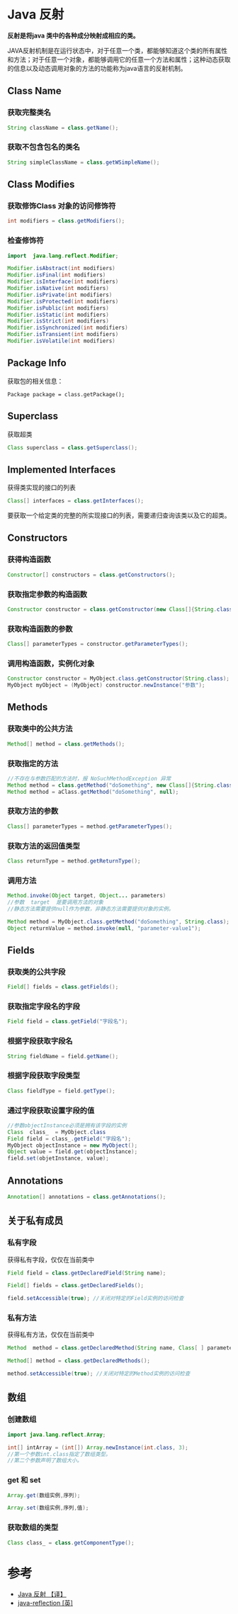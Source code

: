 # Java 反射

**反射是将java 类中的各种成分映射成相应的类。**

JAVA反射机制是在运行状态中，对于任意一个类，都能够知道这个类的所有属性和方法；对于任意一个对象，都能够调用它的任意一个方法和属性；这种动态获取的信息以及动态调用对象的方法的功能称为java语言的反射机制。

## Class Name
### 获取完整类名
```java
String className = class.getName();
```
### 获取不包含包名的类名
```java
String simpleClassName = class.getWSimpleName();
```

## Class Modifies
### 获取修饰Class 对象的访问修饰符

```java
int modifiers = class.getModifiers();
```
### 检查修饰符
```java
import  java.lang.reflect.Modifier;

Modifier.isAbstract(int modifiers)
Modifier.isFinal(int modifiers)
Modifier.isInterface(int modifiers)
Modifier.isNative(int modifiers)
Modifier.isPrivate(int modifiers)
Modifier.isProtected(int modifiers)
Modifier.isPublic(int modifiers)
Modifier.isStatic(int modifiers)
Modifier.isStrict(int modifiers)
Modifier.isSynchronized(int modifiers)
Modifier.isTransient(int modifiers)
Modifier.isVolatile(int modifiers)
```
## Package Info
获取包的相关信息：
```
Package package = class.getPackage();
```

## Superclass
获取超类
```java
Class superclass = class.getSuperclass();
```
## Implemented Interfaces
获得类实现的接口的列表
```java
Class[] interfaces = class.getInterfaces();
```
要获取一个给定类的完整的所实现接口的列表，需要递归查询该类以及它的超类。

## Constructors
### 获得构造函数
```java
Constructor[] constructors = class.getConstructors();
```
### 获取指定参数的构造函数
```java
Constructor constructor = class.getConstructor(new Class[]{String.class});
```
### 获取构造函数的参数
```java
Class[] parameterTypes = constructor.getParameterTypes();
```
### 调用构造函数，实例化对象
```java
Constructor constructor = MyObject.class.getConstructor(String.class);
MyObject myObject = (MyObject) constructor.newInstance("参数");
```

## Methods
### 获取类中的公共方法
```java
Method[] method = class.getMethods();
```
### 获取指定的方法
```java
//不存在与参数匹配的方法时，报 NoSuchMethodException 异常
Method method = class.getMethod("doSomething", new Class[]{String.class});
Method method = aClass.getMethod("doSomething", null);
```
### 获取方法的参数
```java
Class[] parameterTypes = method.getParameterTypes();
```
### 获取方法的返回值类型
```java
Class returnType = method.getReturnType();
```
### 调用方法
```java
Method.invoke(Object target, Object... parameters)
//参数  target  是要调用方法的对象
//静态方法需要提供null作为参数，非静态方法需要提供对象的实例。

Method method = MyObject.class.getMethod("doSomething", String.class);
Object returnValue = method.invoke(null, "parameter-value1");
```

## Fields

### 获取类的公共字段
```java
Field[] fields = class.getFields();
```
### 获取指定字段名的字段
```java
Field field = class.getField("字段名");
```
### 根据字段获取字段名
```java
String fieldName = field.getName();
```
### 根据字段获取字段类型
```java
Class fieldType = field.getType();
```
### 通过字段获取设置字段的值
```java
//参数objectInstance必须是拥有该字段的实例
Class  class_  = MyObject.class
Field field = class_.getField("字段名");
MyObject objectInstance = new MyObject();
Object value = field.get(objectInstance);
field.set(objetInstance, value);
```

## Annotations
```java
Annotation[] annotations = class.getAnnotations();
```
## 关于私有成员
### 私有字段
获得私有字段，仅仅在当前类中
```java
Field field = class.getDeclaredField(String name);

Field[] fields = class.getDeclaredFields();

field.setAccessible(true); //关闭对特定的Field实例的访问检查
```
### 私有方法
获得私有方法，仅仅在当前类中
```java
Method  method = class.getDeclaredMethod(String name, Class[ ] parameterTypes);

Method[] method = class.getDeclaredMethods();

method.setAccessible(true); //关闭对特定的Method实例的访问检查
```

## 数组
### 创建数组
```java
import java.lang.reflect.Array;

int[] intArray = (int[]) Array.newInstance(int.class, 3);
//第一个参数int.class指定了数组类型。
//第二个参数声明了数组大小。
```

### get 和 set
```java
Array.get(数组实例,序列);

Array.set(数组实例,序列,值);
```
### 获取数组的类型
```java
Class class_ = class.getComponentType();
```
# 参考

- [Java 反射 【译】](http://www.cnblogs.com/penghongwei/p/3299688.html)
- [java-reflection \[英\] ](http://tutorials.jenkov.com/java-reflection/index.html)
